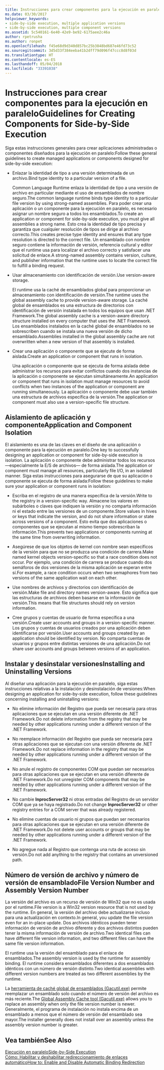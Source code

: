 ```yaml
---
title: Instrucciones para crear componentes para la ejecución en paralelo
ms.date: 03/30/2017
helpviewer_keywords:
- side-by-side execution, multiple application versions
- side-by-side execution, multiple component versions
ms.assetid: 5c540161-6e40-42e9-be92-6175aee2c46a
author: rpetrusha
ms.author: ronpet
ms.openlocfilehash: f45e68d9d340d857bc25b3848bd687e46fd73c52
ms.sourcegitcommit: 3d5d33f384eeba41b2dff79d096f47ccc8d8f03d
ms.translationtype: HT
ms.contentlocale: es-ES
ms.lasthandoff: 05/04/2018
ms.locfileid: "33391038"
---
```

# <a name="guidelines-for-creating-components-for-side-by-side-execution"></a><span data-ttu-id="cc2e1-102">Instrucciones para crear componentes para la ejecución en paralelo</span><span class="sxs-lookup"><span data-stu-id="cc2e1-102">Guidelines for Creating Components for Side-by-Side Execution</span></span>
<span data-ttu-id="cc2e1-103">Siga estas instrucciones generales para crear aplicaciones administradas o componentes diseñados para la ejecución en paralelo:</span><span class="sxs-lookup"><span data-stu-id="cc2e1-103">Follow these general guidelines to create managed applications or components designed for side-by-side execution:</span></span>  
  
-   <span data-ttu-id="cc2e1-104">Enlazar la identidad de tipo a una versión determinada de un archivo.</span><span class="sxs-lookup"><span data-stu-id="cc2e1-104">Bind type identity to a particular version of a file.</span></span>  
  
     <span data-ttu-id="cc2e1-105">Common Language Runtime enlaza la identidad de tipo a una versión de archivo en particular mediante el uso de ensamblados de nombre seguro.</span><span class="sxs-lookup"><span data-stu-id="cc2e1-105">The common language runtime binds type identity to a particular file version by using strong-named assemblies.</span></span> <span data-ttu-id="cc2e1-106">Para poder crear una aplicación o un componente para la ejecución en paralelo, es necesario asignar un nombre seguro a todos los ensamblados.</span><span class="sxs-lookup"><span data-stu-id="cc2e1-106">To create an application or component for side-by-side execution, you must give all assemblies a strong name.</span></span> <span data-ttu-id="cc2e1-107">Esto crea la identidad de tipo precisa y garantiza que cualquier resolución de tipos se dirige al archivo correcto.</span><span class="sxs-lookup"><span data-stu-id="cc2e1-107">This creates precise type identity and ensures that any type resolution is directed to the correct file.</span></span> <span data-ttu-id="cc2e1-108">Un ensamblado con nombre seguro contiene la información de versión, referencia cultural y editor que el runtime usa para localizar el archivo correcto y satisfacer una solicitud de enlace.</span><span class="sxs-lookup"><span data-stu-id="cc2e1-108">A strong-named assembly contains version, culture, and publisher information that the runtime uses to locate the correct file to fulfill a binding request.</span></span>  
  
-   <span data-ttu-id="cc2e1-109">Usar almacenamiento con identificación de versión.</span><span class="sxs-lookup"><span data-stu-id="cc2e1-109">Use version-aware storage.</span></span>  
  
     <span data-ttu-id="cc2e1-110">El runtime usa la caché de ensamblados global para proporcionar un almacenamiento con identificación de versión.</span><span class="sxs-lookup"><span data-stu-id="cc2e1-110">The runtime uses the global assembly cache to provide version-aware storage.</span></span> <span data-ttu-id="cc2e1-111">La caché global de ensamblados es una estructura de directorios con identificación de versión instalada en todos los equipos que usan .NET Framework.</span><span class="sxs-lookup"><span data-stu-id="cc2e1-111">The global assembly cache is a version-aware directory structure installed on every computer that uses the .NET Framework.</span></span> <span data-ttu-id="cc2e1-112">Los ensamblados instalados en la caché global de ensamblados no se sobrescriben cuando se instala una nueva versión de dicho ensamblado.</span><span class="sxs-lookup"><span data-stu-id="cc2e1-112">Assemblies installed in the global assembly cache are not overwritten when a new version of that assembly is installed.</span></span>  
  
-   <span data-ttu-id="cc2e1-113">Crear una aplicación o componente que se ejecute de forma aislada.</span><span class="sxs-lookup"><span data-stu-id="cc2e1-113">Create an application or component that runs in isolation.</span></span>  
  
     <span data-ttu-id="cc2e1-114">Una aplicación o componente que se ejecuta de forma aislada debe administrar los recursos para evitar conflictos cuando dos instancias de la aplicación o componente se ejecutan simultáneamente.</span><span class="sxs-lookup"><span data-stu-id="cc2e1-114">An application or component that runs in isolation must manage resources to avoid conflicts when two instances of the application or component are running simultaneously.</span></span> <span data-ttu-id="cc2e1-115">La aplicación o componente debe usar también una estructura de archivos específica de la versión.</span><span class="sxs-lookup"><span data-stu-id="cc2e1-115">The application or component must also use a version-specific file structure.</span></span>  
  
## <a name="application-and-component-isolation"></a><span data-ttu-id="cc2e1-116">Aislamiento de aplicación y componente</span><span class="sxs-lookup"><span data-stu-id="cc2e1-116">Application and Component Isolation</span></span>  
 <span data-ttu-id="cc2e1-117">El aislamiento es una de las claves en el diseño de una aplicación o componente para la ejecución en paralelo.</span><span class="sxs-lookup"><span data-stu-id="cc2e1-117">One key to successfully designing an application or component for side-by-side execution is isolation.</span></span> <span data-ttu-id="cc2e1-118">La aplicación o componente debe administrar todos los recursos —especialmente la E/S de archivos— de forma aislada.</span><span class="sxs-lookup"><span data-stu-id="cc2e1-118">The application or component must manage all resources, particularly file I/O, in an isolated manner.</span></span> <span data-ttu-id="cc2e1-119">Siga estas instrucciones para asegurarse de que su aplicación o componente se ejecuta de forma aislada:</span><span class="sxs-lookup"><span data-stu-id="cc2e1-119">Follow these guidelines to make sure your application or component runs in isolation:</span></span>  
  
-   <span data-ttu-id="cc2e1-120">Escriba en el registro de una manera específica de la versión.</span><span class="sxs-lookup"><span data-stu-id="cc2e1-120">Write to the registry in a version-specific way.</span></span> <span data-ttu-id="cc2e1-121">Almacene los valores en subárboles o claves que indiquen la versión y no comparta información ni el estado entre las versiones de un componente.</span><span class="sxs-lookup"><span data-stu-id="cc2e1-121">Store values in hives or keys that indicate the version, and do not share information or state across versions of a component.</span></span> <span data-ttu-id="cc2e1-122">Esto evita que dos aplicaciones o componentes que se ejecutan al mismo tiempo sobrescriban la información.</span><span class="sxs-lookup"><span data-stu-id="cc2e1-122">This prevents two applications or components running at the same time from overwriting information.</span></span>  
  
-   <span data-ttu-id="cc2e1-123">Asegúrese de que los objetos de kernel con nombre sean específicos de la versión para que no se produzca una condición de carrera.</span><span class="sxs-lookup"><span data-stu-id="cc2e1-123">Make named kernel objects version-specific so that a race condition does not occur.</span></span> <span data-ttu-id="cc2e1-124">Por ejemplo, una condición de carrera se produce cuando dos semáforos de dos versiones de la misma aplicación se esperan entre sí.</span><span class="sxs-lookup"><span data-stu-id="cc2e1-124">For example, a race condition occurs when two semaphores from two versions of the same application wait on each other.</span></span>  
  
-   <span data-ttu-id="cc2e1-125">Use nombres de archivos y directorios con identificación de versión.</span><span class="sxs-lookup"><span data-stu-id="cc2e1-125">Make file and directory names version-aware.</span></span> <span data-ttu-id="cc2e1-126">Esto significa que las estructuras de archivos deben basarse en la información de versión.</span><span class="sxs-lookup"><span data-stu-id="cc2e1-126">This means that file structures should rely on version information.</span></span>  
  
-   <span data-ttu-id="cc2e1-127">Cree grupos y cuentas de usuario de forma específica a una versión.</span><span class="sxs-lookup"><span data-stu-id="cc2e1-127">Create user accounts and groups in a version-specific manner.</span></span> <span data-ttu-id="cc2e1-128">Los grupos y cuentas de usuarios creados por una aplicación deben identificarse por versión.</span><span class="sxs-lookup"><span data-stu-id="cc2e1-128">User accounts and groups created by an application should be identified by version.</span></span> <span data-ttu-id="cc2e1-129">No comparta cuentas de usuarios y grupos entre distintas versiones de una aplicación.</span><span class="sxs-lookup"><span data-stu-id="cc2e1-129">Do not share user accounts and groups between versions of an application.</span></span>  
  
## <a name="installing-and-uninstalling-versions"></a><span data-ttu-id="cc2e1-130">Instalar y desinstalar versiones</span><span class="sxs-lookup"><span data-stu-id="cc2e1-130">Installing and Uninstalling Versions</span></span>  
 <span data-ttu-id="cc2e1-131">Al diseñar una aplicación para la ejecución en paralelo, siga estas instrucciones relativas a la instalación y desinstalación de versiones:</span><span class="sxs-lookup"><span data-stu-id="cc2e1-131">When designing an application for side-by-side execution, follow these guidelines concerning installing and uninstalling versions:</span></span>  
  
-   <span data-ttu-id="cc2e1-132">No elimine información del Registro que pueda ser necesaria para otras aplicaciones que se ejecutan en una versión diferente de .NET Framework.</span><span class="sxs-lookup"><span data-stu-id="cc2e1-132">Do not delete information from the registry that may be needed by other applications running under a different version of the .NET Framework.</span></span>  
  
-   <span data-ttu-id="cc2e1-133">No reemplace información del Registro que pueda ser necesaria para otras aplicaciones que se ejecutan con una versión diferente de .NET Framework.</span><span class="sxs-lookup"><span data-stu-id="cc2e1-133">Do not replace information in the registry that may be needed by other applications running under a different version of the .NET Framework.</span></span>  
  
-   <span data-ttu-id="cc2e1-134">No anule el registro de componentes COM que puedan ser necesarios para otras aplicaciones que se ejecutan en una versión diferente de .NET Framework.</span><span class="sxs-lookup"><span data-stu-id="cc2e1-134">Do not unregister COM components that may be needed by other applications running under a different version of the .NET Framework.</span></span>  
  
-   <span data-ttu-id="cc2e1-135">No cambie **InprocServer32** ni otras entradas del Registro de un servidor COM que ya se haya registrado.</span><span class="sxs-lookup"><span data-stu-id="cc2e1-135">Do not change **InprocServer32** or other registry entries for a COM server that was already registered.</span></span>  
  
-   <span data-ttu-id="cc2e1-136">No elimine cuentas de usuario ni grupos que puedan ser necesarios para otras aplicaciones que se ejecutan en una versión diferente de .NET Framework.</span><span class="sxs-lookup"><span data-stu-id="cc2e1-136">Do not delete user accounts or groups that may be needed by other applications running under a different version of the .NET Framework.</span></span>  
  
-   <span data-ttu-id="cc2e1-137">No agregue nada al Registro que contenga una ruta de acceso sin versión.</span><span class="sxs-lookup"><span data-stu-id="cc2e1-137">Do not add anything to the registry that contains an unversioned path.</span></span>  
  
## <a name="file-version-number-and-assembly-version-number"></a><span data-ttu-id="cc2e1-138">Número de versión de archivo y número de versión de ensamblado</span><span class="sxs-lookup"><span data-stu-id="cc2e1-138">File Version Number and Assembly Version Number</span></span>  
 <span data-ttu-id="cc2e1-139">La versión del archivo es un recurso de versión de Win32 que no es usada por el runtime.</span><span class="sxs-lookup"><span data-stu-id="cc2e1-139">File version is a Win32 version resource that is not used by the runtime.</span></span> <span data-ttu-id="cc2e1-140">En general, la versión del archivo debe actualizarse incluso para una actualización en contexto.</span><span class="sxs-lookup"><span data-stu-id="cc2e1-140">In general, you update the file version even for an in-place update.</span></span> <span data-ttu-id="cc2e1-141">Dos archivos idénticos pueden tener información de versión de archivo diferente y dos archivos distintos pueden tener la misma información de versión de archivo.</span><span class="sxs-lookup"><span data-stu-id="cc2e1-141">Two identical files can have different file version information, and two different files can have the same file version information.</span></span>  
  
 <span data-ttu-id="cc2e1-142">El runtime usa la versión del ensamblado para el enlace de ensamblados.</span><span class="sxs-lookup"><span data-stu-id="cc2e1-142">The assembly version is used by the runtime for assembly binding.</span></span> <span data-ttu-id="cc2e1-143">El runtime considera ensamblados diferentes a dos ensamblados idénticos con un número de versión distinto.</span><span class="sxs-lookup"><span data-stu-id="cc2e1-143">Two identical assemblies with different version numbers are treated as two different assemblies by the runtime.</span></span>  
  
 <span data-ttu-id="cc2e1-144">La [herramienta de caché global de ensamblados (Gacutil.exe)](../../../docs/framework/tools/gacutil-exe-gac-tool.md) permite reemplazar un ensamblado solo cuando el número de versión del archivo es más reciente.</span><span class="sxs-lookup"><span data-stu-id="cc2e1-144">The [Global Assembly Cache tool (Gacutil.exe)](../../../docs/framework/tools/gacutil-exe-gac-tool.md) allows you to replace an assembly when only the file version number is newer.</span></span> <span data-ttu-id="cc2e1-145">Generalmente, el programa de instalación no instala encima de un ensamblado a menos que el número de versión del ensamblado sea mayor.</span><span class="sxs-lookup"><span data-stu-id="cc2e1-145">The installer generally does not install over an assembly unless the assembly version number is greater.</span></span>  
  
## <a name="see-also"></a><span data-ttu-id="cc2e1-146">Vea también</span><span class="sxs-lookup"><span data-stu-id="cc2e1-146">See Also</span></span>  
 [<span data-ttu-id="cc2e1-147">Ejecución en paralelo</span><span class="sxs-lookup"><span data-stu-id="cc2e1-147">Side-by-Side Execution</span></span>](../../../docs/framework/deployment/side-by-side-execution.md)  
 [<span data-ttu-id="cc2e1-148">Cómo: Habilitar y deshabilitar redireccionamiento de enlaces automático</span><span class="sxs-lookup"><span data-stu-id="cc2e1-148">How to: Enable and Disable Automatic Binding Redirection</span></span>](../../../docs/framework/configure-apps/how-to-enable-and-disable-automatic-binding-redirection.md)
